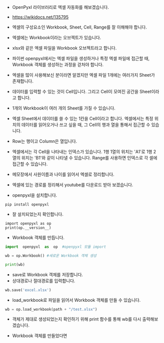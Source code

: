 * OpenPyxl 라이브러리로 엑셀 자동화를 해보겠습니다. 
* https://wikidocs.net/135795  
* 엑셀의 구성요소인 Workbook, Sheet, Cell, Range를  잘 이해해야 합니다.
* 엑셀에는 Workbook이라는 오브젝트가 있습니다.
* xlsx와 같은 엑셀 파일을 Workbook 오브젝트라고 합니다.  
* 파이썬 openpyxl에서는 엑셀 파일을 생성하거나 특정 엑셀 파일에 접근할 때, Workbook 객체를 생성하는 과정을 걷처야 합니다. 
* 엑셀을 많이 사용해보신 분이라면 알겠지만 엑셀 파일 1개에는 여러가지 Sheet가 존재합니다.
* 데이터를 입력할 수 있는 것이 Cell입니다. 그리고 Cell이 모여진 공간을 Sheet이라고 합니다.
* 1개의 Workbook이 여러 개의 Sheet를 가질 수 있습니다.
* 엑셀 Sheet에서 데이터를 쓸 수 있는 1칸을 Cell이라고 합니다. 엑셀에서는 특정 위치의 데이터를 읽어오거나 쓰고 싶을 때, 그 Cell의 행과 열을 통해서 접근할 수 있습니다.
* Row는 행이고 Column은 열입니다.
* 엑셀에서는 각 Cell을 나타내는 인덱스가 있습니다. 1행 1열의 위치는 'A1'로 1행 2열의 위치는 'B1'와 같이 나타낼 수 있습니다. Range를 사용하면 인덱스로 각 셀에 접근할 수 있습니다. 
* 메모장에서 사원이름과 나이를 읽어서 엑셀로 정리합니다.
* 엑셀에 있는 경로를 정리해서 youtube를 다운로드 받아 보겠습니다.

* openpyxl을 설치합니다. 
```
pip install openpyxl
```

* 잘 설치되었는지 확인합니다.
```
import openpyxl as op
print(op.__version__)
```

* Workbook 객체를 만듭니다.
```python
import  openpyxl  as  op  #openpyxl 모듈 import

wb = op.Workbook() #새로운 Workbook 객체 생성

print(wb)
```
* save로 Workbook 객체를 저장합니다.
* 상대경로나 절대경로를 입력합니다.
```python
wb.save('excel.xlsx')
```

* load_workbook로 파일을 읽어서 Workbook 객체를 만들 수 있습니다.
```python
wb = op.load_workbook(path + "/test.xlsx")
```

*  객체가 제대로 생성되었는지 확인하기 위해 print 함수를 통해 wb를 다시 출력해보겠습니다.

* Workbook 객체를 만들었다면 


